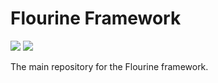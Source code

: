 Flourine Framework
========

[![](https://poser.pugx.org/fluorine-framework/framework/downloads.png)]()  [![](https://poser.pugx.org/fluorine-framework/framework/v/stable.png)]()


The main repository for the Flourine framework.
